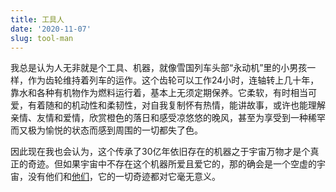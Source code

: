 ```yaml
---
title: 工具人
date: '2020-11-07'
slug: tool-man
---
```


我总是认为人无非就是个工具、机器，就像雪国列车头部“永动机”里的小男孩一样，作为齿轮维持着列车的运作。这个齿轮可以工作24小时，连轴转上几十年，靠水和各种有机物作为燃料运行着，基本上无须定期保养。它柔软，有时相当可爱，有着随和的机动性和柔韧性，对自我复制怀有热情，能讲故事，或许也能理解亲情、友情和爱情，欣赏橙色的落日和感受凉悠悠的晚风，甚至为享受到一种稀罕而又极为愉悦的状态而感到周围的一切都失了色。

因此现在我也会认为，这个传承了30亿年依旧存在的机器之于宇宙万物才是个真正的奇迹。但如果宇宙中不存在这个机器所爱且爱它的，那的确会是一个空虚的宇宙，没有他们和[他们](/cn/2020/09/kind-people/)，它的一切奇迹都对它毫无意义。
